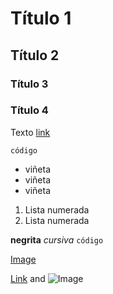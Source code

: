 # Título 1
## Título 2
### Título 3
### Título 4
Texto
[link](http://www.geometriadinamica.cl)

``` 
código
```
- viñeta
- viñeta
- viñeta

1. Lista numerada
2. Lista numerada

**negrita**
_cursiva_
`código`

[Image](https://pbs.twimg.com/profile_images/1180793039700275203/dJEvAj5W_400x400.jpg)


[Link](url) and ![Image](https://cdn-images-1.listennotes.com/podcasts/coloquio/coloquio-de-la-comunidad-1FC9uelmqUc-kufD7JEOR5P.1400x1400.jpg)

```

